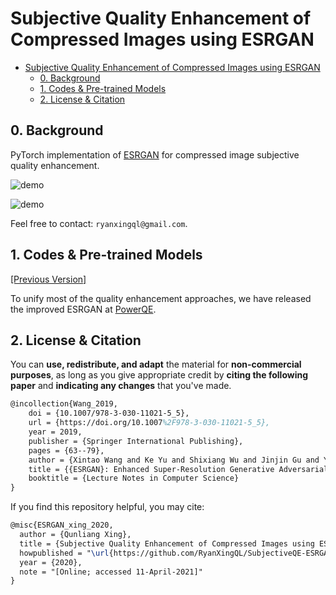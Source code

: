 # Subjective Quality Enhancement of Compressed Images using ESRGAN

- [Subjective Quality Enhancement of Compressed Images using ESRGAN](#subjective-quality-enhancement-of-compressed-images-using-esrgan)
  - [0. Background](#0-background)
  - [1. Codes & Pre-trained Models](#1-codes--pre-trained-models)
  - [2. License & Citation](#2-license--citation)

## 0. Background

PyTorch implementation of [ESRGAN](https://github.com/xinntao/ESRGAN) for compressed image subjective quality enhancement.

![demo](https://user-images.githubusercontent.com/34084019/105740844-8d83c400-5f74-11eb-9e95-8c0263e32d96.png)

![demo](https://user-images.githubusercontent.com/34084019/105740851-91afe180-5f74-11eb-958a-1378adf8003b.png)

Feel free to contact: `ryanxingql@gmail.com`.

## 1. Codes & Pre-trained Models

[[Previous Version]](https://github.com/RyanXingQL/SubjectiveQE-ESRGAN/tree/bd3bd25abeb78782c440dc4c42ac65dae668b4cc)

To unify most of the quality enhancement approaches, we have released the improved ESRGAN at [PowerQE](https://github.com/RyanXingQL/PowerQE).

## 2. License & Citation

You can **use, redistribute, and adapt** the material for **non-commercial purposes**, as long as you give appropriate credit by **citing the following paper** and **indicating any changes** that you've made.

```tex
@incollection{Wang_2019,
	doi = {10.1007/978-3-030-11021-5_5},
	url = {https://doi.org/10.1007%2F978-3-030-11021-5_5},
	year = 2019,
	publisher = {Springer International Publishing},
	pages = {63--79},
	author = {Xintao Wang and Ke Yu and Shixiang Wu and Jinjin Gu and Yihao Liu and Chao Dong and Yu Qiao and Chen Change Loy},
	title = {{ESRGAN}: Enhanced Super-Resolution Generative Adversarial Networks},
	booktitle = {Lecture Notes in Computer Science}
}
```

If you find this repository helpful, you may cite:

```tex
@misc{ESRGAN_xing_2020,
  author = {Qunliang Xing},
  title = {Subjective Quality Enhancement of Compressed Images using ESRGAN},
  howpublished = "\url{https://github.com/RyanXingQL/SubjectiveQE-ESRGAN}",
  year = {2020}, 
  note = "[Online; accessed 11-April-2021]"
}
```
